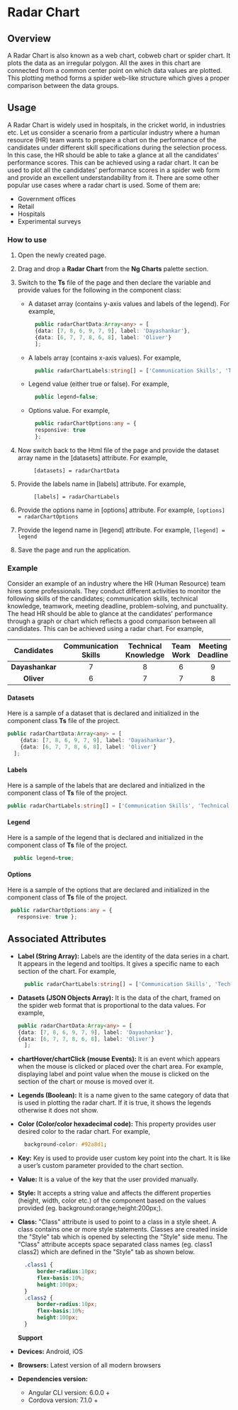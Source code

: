 # Radar Chart

## Overview

A Radar Chart is also known as a web chart, cobweb chart or spider chart. It plots the data as an irregular polygon. All the axes in this chart are connected from a common center point on which data values are plotted. This plotting method forms a spider web-like structure which gives a proper comparison between the data groups.

## Usage

A Radar Chart is widely used in hospitals, in the cricket world, in industries etc. Let us consider a scenario from a particular industry where a human resource \(HR\) team wants to prepare a chart on the performance of the candidates under different skill specifications during the selection process. In this case, the HR should be able to take a glance at all the candidates' performance scores. This can be achieved using a radar chart. It can be used to plot all the candidates' performance scores in a spider web form and provide an excellent understandability from it. There are some other popular use cases where a radar chart is used. Some of them are:

* Government offices
* Retail
* Hospitals
* Experimental surveys

### How to use

1. Open the newly created page.
2. Drag and drop a **Radar Chart** from the **Ng Charts** palette section.
3. Switch to the **Ts** file of the page and then declare the variable and provide values for the following in the component class: 
   * A dataset array \(contains y-axis values and labels of the legend\). For example,

     ```typescript
       public radarChartData:Array<any> = [
       {data: [7, 8, 6, 9, 7, 9], label: 'Dayashankar'},
       {data: [6, 7, 7, 8, 6, 8], label: 'Oliver'}
       ];
     ```

   * A labels array \(contains x-axis values\). For example,

     ```typescript
       public radarChartLabels:string[] = ['Communication Skills', 'Technical Knowledge', 'Team Work', 'Meeting Deadline', 'Problem Solving', 'Punctuality'];
     ```

   * Legend value \(either true or false\). For example, 

     ```typescript
       public legend=false;
     ```

   * Options value. For example,

     ```typescript
       public radarChartOptions:any = {
       responsive: true
       };
     ```
4. Now switch back to the Html file of the page and provide the dataset array name in the \[datasets\] attribute. For example,

   ```text
        [datasets] = radarChartData
   ```

5. Provide the labels name in \[labels\] attribute. For example,

   ```text
        [labels] = radarChartLabels
   ```

6. Provide the options name in \[options\] attribute. For example, `[options] = radarChartOptions`
7. Provide the legend name in \[legend\] attribute. For example, `[legend] = legend`
8. Save the page and run the application.

### Example

Consider an example of an industry where the HR \(Human Resource\) team hires some professionals. They conduct different activities to monitor the following skills of the candidates; communication skills, technical knowledge, teamwork, meeting deadline, problem-solving, and punctuality. The head HR should be able to glance at the candidates' performance through a graph or chart which reflects a good comparison between all candidates. This can be achieved using a radar chart. For example,

| Candidates | Communication Skills | Technical Knowledge | Team Work | Meeting Deadline | Problem Solving | Punctuality |
| :---: | :---: | :---: | :---: | :---: | :---: | :---: |
| **Dayashankar** | 7 | 8 | 6 | 9 | 7 | 9 |
| **Oliver** | 6 | 7 | 7 | 8 | 6 | 8 |

#### Datasets

Here is a sample of a dataset that is declared and initialized in the component class **Ts** file of the project.

```typescript
public radarChartData:Array<any> = [
    {data: [7, 8, 6, 9, 7, 9], label: 'Dayashankar'},
    {data: [6, 7, 7, 8, 6, 8], label: 'Oliver'}
  ];
```

#### Labels

Here is a sample of the labels that are declared and initialized in the component class of **Ts** file of the project.

```typescript
public radarChartLabels:string[] = ['Communication Skills', 'Technical Knowledge', 'Team Work', 'Meeting Deadline', 'Problem Solving', 'Punctuality'];
```

#### Legend

Here is a sample of the legend that is declared and initialized in the component class of **Ts** file of the project.

```typescript
  public legend=true;
```

#### Options

Here is a sample of the options that are declared and initialized in the component class of **Ts** file of the project.

```typescript
 public radarChartOptions:any = {
   responsive: true };
```

## Associated Attributes

* **Label \(String Array\):** Labels are the identity of the data series in a chart. It appears in the legend and tooltips. It gives a specific name to each section of the chart. For example,

  ```typescript
    public radarChartLabels:string[] = ['Communication Skills', 'Technical Knowledge', 'Team Work', 'Meeting Deadline', 'Problem Solving', 'Punctuality'];
  ```

* **Datasets \(JSON Objects Array\):** It is the data of the chart, framed on the spider web format that is proportional to the data values. For example,

  ```typescript
  public radarChartData:Array<any> = [
  {data: [7, 8, 6, 9, 7, 9], label: 'Dayashankar'},
  {data: [6, 7, 7, 8, 6, 8], label: 'Oliver'}
    ];
  ```

* **chartHover/chartClick \(mouse Events\):** It is an event which appears when the mouse is clicked or placed over the chart area. For example, displaying label and point value when the mouse is clicked on the section of the chart or mouse is moved over it. 
* **Legends \(Boolean\):** It is a name given to the same category of data that is used in plotting the radar chart. If it is true, it shows the legends otherwise it does not show.
* **Color \(Color/color hexadecimal code\):** This property provides user desired color to the radar chart. For example, 

  ```css
    background-color: #92a8d1;
  ```

* **Key:** Key is used to provide user custom key point into the chart. It is like a user’s custom parameter provided to the chart section.
* **Value:** It is a value of the key that the user provided manually.
* **Style:** It accepts a string value and affects the different properties \(height, width, color etc.\) of the component based on the values provided \(eg. background:orange;height:200px;\).
* **Class:** "Class" attribute is used to point to a class in a style sheet. A class contains one or more style statements. Classes are created inside the "Style" tab which is opened by selecting the "Style" side menu. The "Class" attribute accepts space separated class names \(eg. class1 class2\) which are defined in the "Style" tab as shown below.

  ```css
    .class1 {
        border-radius:10px;
        flex-basis:10%;
        height:100px;
    }
    .class2 {
        border-radius:10px;
        flex-basis:10%;
        height:100px;
    }
  ```

  **Support**

* **Devices:** Android, iOS
* **Browsers:**  Latest version of all modern browsers
* **Dependencies version:** 
  * Angular CLI version: 6.0.0 + 
  * Cordova version: 7.1.0 +

